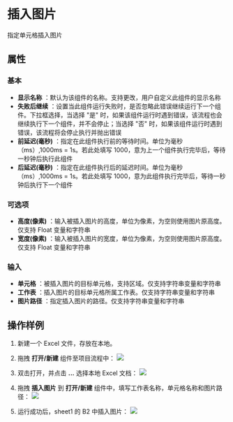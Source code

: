 # 插入图片

指定单元格插入图片

## 属性

### 基本

- **显示名称** ：默认为该组件的名称。支持更改，用户自定义此组件的显示名称
- **失败后继续** ：设置当此组件运行失败时，是否忽略此错误继续运行下一个组件。下拉框选择，当选择 "是" 时，如果该组件运行时遇到错误，该流程也会继续执行下一个组件，并不会停止；当选择 "否" 时，如果该组件运行时遇到错误，该流程将会停止执行并抛出错误
- **前延迟(毫秒)** ：指定在此组件执行前的等待时间。单位为毫秒（ms）,1000ms = 1s。若此处填写 1000，意为上一个组件执行完毕后，等待一秒钟后执行此组件
- **后延迟(毫秒)** ：指定在此组件执行后的延迟时间。单位为毫秒（ms）,1000ms = 1s。若此处填写 1000，意为此组件执行完毕后，等待一秒钟后执行下一个组件

### 可选项

- **高度(像素)** ：输入被插入图片的高度，单位为像素，为空则使用图片原高度。仅支持 Float 变量和字符串
- **宽度(像素)** ：输入被插入图片的宽度，单位为像素，为空则使用图片原高度。仅支持 Float 变量和字符串

### 输入

- **单元格** ：被插入图片的目标单元格，支持区域。仅支持字符串变量和字符串
- **工作表** ：插入图片的目标单元格所属工作表。仅支持字符串变量和字符串
- **图片路径** ：指定插入图片的路径。仅支持字符串变量和字符串

## 操作样例

1. 新建一个 Excel 文件，存放在本地。

2. 拖拽 **打开/新建** 组件至项目流程中：
![](https://docimages.blob.core.chinacloudapi.cn/images/Activities/OpenExcel1.png)

3. 双击打开，并点击 **...** 选择本地 Excel 文档：
![](https://docimages.blob.core.chinacloudapi.cn/images/Activities/OpenExcel2.png)

4. 拖拽 **插入图片** 到 **打开/新建** 组件中，填写工作表名称，单元格名称和图片路径：
![](https://docimages.blob.core.chinacloudapi.cn/images/Activities/InsertPic1.png)

5. 运行成功后，sheet1 的 B2 中插入图片：
![](https://docimages.blob.core.chinacloudapi.cn/images/Activities/InsertPic2.png)
